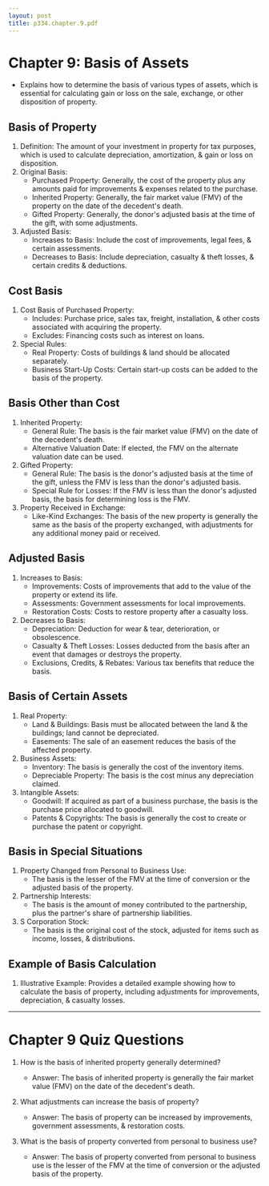 ```yaml
---
layout: post
title: p334.chapter.9.pdf
--- 
```


# Chapter 9: Basis of Assets

- Explains how to determine the basis of various types of assets, which is essential for calculating gain or loss on the sale, exchange, or other disposition of property.

## Basis of Property

1. Definition: The amount of your investment in property for tax purposes, which is used to calculate depreciation, amortization, & gain or loss on disposition.
2. Original Basis:
   - Purchased Property: Generally, the cost of the property plus any amounts paid for improvements & expenses related to the purchase.
   - Inherited Property: Generally, the fair market value (FMV) of the property on the date of the decedent's death.
   - Gifted Property: Generally, the donor's adjusted basis at the time of the gift, with some adjustments.
3. Adjusted Basis:
   - Increases to Basis: Include the cost of improvements, legal fees, & certain assessments.
   - Decreases to Basis: Include depreciation, casualty & theft losses, & certain credits & deductions.

## Cost Basis

1. Cost Basis of Purchased Property:
   - Includes: Purchase price, sales tax, freight, installation, & other costs associated with acquiring the property.
   - Excludes: Financing costs such as interest on loans.
2. Special Rules:
   - Real Property: Costs of buildings & land should be allocated separately.
   - Business Start-Up Costs: Certain start-up costs can be added to the basis of the property.

## Basis Other than Cost

1. Inherited Property:
   - General Rule: The basis is the fair market value (FMV) on the date of the decedent's death.
   - Alternative Valuation Date: If elected, the FMV on the alternate valuation date can be used.
2. Gifted Property:
   - General Rule: The basis is the donor's adjusted basis at the time of the gift, unless the FMV is less than the donor's adjusted basis.
   - Special Rule for Losses: If the FMV is less than the donor's adjusted basis, the basis for determining loss is the FMV.
3. Property Received in Exchange:
   - Like-Kind Exchanges: The basis of the new property is generally the same as the basis of the property exchanged, with adjustments for any additional money paid or received.

## Adjusted Basis

1. Increases to Basis:
   - Improvements: Costs of improvements that add to the value of the property or extend its life.
   - Assessments: Government assessments for local improvements.
   - Restoration Costs: Costs to restore property after a casualty loss.
2. Decreases to Basis:
   - Depreciation: Deduction for wear & tear, deterioration, or obsolescence.
   - Casualty & Theft Losses: Losses deducted from the basis after an event that damages or destroys the property.
   - Exclusions, Credits, & Rebates: Various tax benefits that reduce the basis.

## Basis of Certain Assets

1. Real Property:
   - Land & Buildings: Basis must be allocated between the land & the buildings; land cannot be depreciated.
   - Easements: The sale of an easement reduces the basis of the affected property.
2. Business Assets:
   - Inventory: The basis is generally the cost of the inventory items.
   - Depreciable Property: The basis is the cost minus any depreciation claimed.
3. Intangible Assets:
   - Goodwill: If acquired as part of a business purchase, the basis is the purchase price allocated to goodwill.
   - Patents & Copyrights: The basis is generally the cost to create or purchase the patent or copyright.

## Basis in Special Situations

1. Property Changed from Personal to Business Use:
   - The basis is the lesser of the FMV at the time of conversion or the adjusted basis of the property.
2. Partnership Interests:
   - The basis is the amount of money contributed to the partnership, plus the partner's share of partnership liabilities.
3. S Corporation Stock:
   - The basis is the original cost of the stock, adjusted for items such as income, losses, & distributions.

## Example of Basis Calculation

1. Illustrative Example: Provides a detailed example showing how to calculate the basis of property, including adjustments for improvements, depreciation, & casualty losses.

---

# Chapter 9 Quiz Questions

1. How is the basis of inherited property generally determined?
   - Answer: The basis of inherited property is generally the fair market value (FMV) on the date of the decedent's death.

2. What adjustments can increase the basis of property?
   - Answer: The basis of property can be increased by improvements, government assessments, & restoration costs.

3. What is the basis of property converted from personal to business use?
   - Answer: The basis of property converted from personal to business use is the lesser of the FMV at the time of conversion or the adjusted basis of the property.
